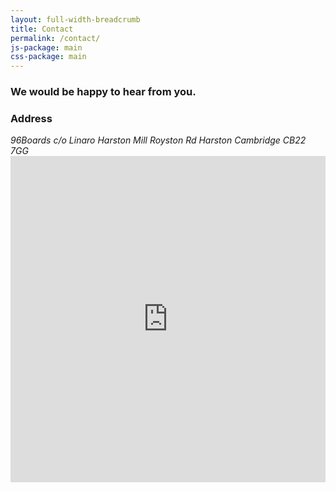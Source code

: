 ```yaml
---
layout: full-width-breadcrumb
title: Contact
permalink: /contact/
js-package: main
css-package: main
---
```

<div id="contact-thanks">
    <div class="jumbotron">
        <h3 class="text-center animated fadeIn">We would be happy to hear from you.</h3>
    </div>
</div>

<div class="container-fluid">
    <div class="container">
        <!-- Tab panes -->
      <div class="row">
      <div class="col-md-4">
              <h3>Address</h3>
              <address>
              96Boards c/o Linaro
              Harston Mill
              Royston Rd
              Harston
              Cambridge
              CB22 7GG
          </address>
      </div>
      <div class="col-md-8">
      <iframe class="lazyload" src="https://services.cognitoforms.com/f/KvRQmIn2dku6k6gGP711jw?id=1" style="position:relative;width:1px;min-width:100%;*width:100%;" frameborder="0" scrolling="yes" seamless="seamless" height="522" width="100%"></iframe>
          <script src="https://services.cognitoforms.com/scripts/embed.js"></script>
      </div>
      </div>
    </div>
</div>
